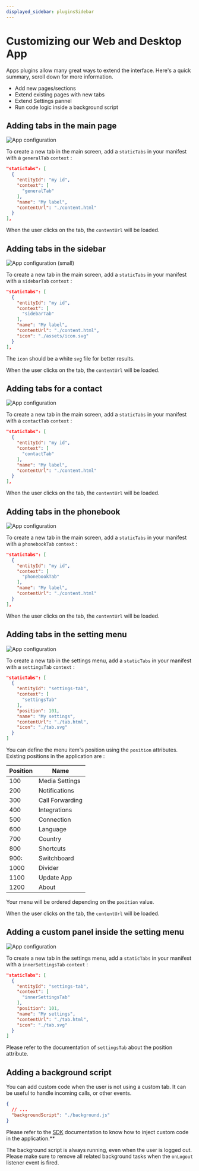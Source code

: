 ```yaml
---
displayed_sidebar: pluginsSidebar
---
```


# Customizing our Web and Desktop App

Apps plugins allow many great ways to extend the interface. Here's a quick summary, scroll down for more information.

- Add new pages/sections
- Extend existing pages with new tabs
- Extend Settings pannel
- Run code logic inside a background script

## Adding tabs in the main page

![App configuration](/img/plugins/ui/app/wda-tab-example.png)

To create a new tab in the main screen, add a `staticTabs` in your manifest with a `generalTab` `context` :
```json
"staticTabs": [
  {
    "entityId": "my id",
    "context": [
      "generalTab"
    ],
    "name": "My label",
    "contentUrl": "./content.html"
  }
],
```

When the user clicks on the tab, the `contentUrl` will be loaded.

## Adding tabs in the sidebar

![App configuration (small)](/img/plugins/ui/app/wda-sidebar.png)

To create a new tab in the main screen, add a `staticTabs` in your manifest with a `sidebarTab` `context` :
```json
"staticTabs": [
  {
    "entityId": "my id",
    "context": [
      "sidebarTab"
    ],
    "name": "My label",
    "contentUrl": "./content.html",
    "icon": "./assets/icon.svg"
  }
],
```

The `icon` should be a white `svg` file for better results.

When the user clicks on the tab, the `contentUrl` will be loaded.

## Adding tabs for a contact

![App configuration](/img/plugins/ui/app/wda-contact.png)

To create a new tab in the main screen, add a `staticTabs` in your manifest with a `contactTab` `context` :
```json
"staticTabs": [
  {
    "entityId": "my id",
    "context": [
      "contactTab"
    ],
    "name": "My label",
    "contentUrl": "./content.html"
  }
],
```

When the user clicks on the tab, the `contentUrl` will be loaded.

## Adding tabs in the phonebook

![App configuration](/img/plugins/ui/app/wda-phonebook.png)

To create a new tab in the main screen, add a `staticTabs` in your manifest with a `phonebookTab` `context` :
```json
"staticTabs": [
  {
    "entityId": "my id",
    "context": [
      "phonebookTab"
    ],
    "name": "My label",
    "contentUrl": "./content.html"
  }
],
```

When the user clicks on the tab, the `contentUrl` will be loaded.

## Adding tabs in the setting menu

![App configuration](/img/plugins/ui/app/wda-settings-menu.png)

To create a new tab in the settings menu, add a `staticTabs` in your manifest with a `settingsTab` `context` :
```json
"staticTabs": [
  {
    "entityId": "settings-tab",
    "context": [
      "settingsTab"
    ],
    "position": 101,
    "name": "My settings",
    "contentUrl": "./tab.html",
    "icon": "./tab.svg"
  }
]
```

You can define the menu item's position using the `position` attributes. Existing positions in the application are :

| Position | Name            |
|----------|-----------------|
| 100      | Media Settings  |
| 200      | Notifications   |
| 300      | Call Forwarding |
| 400      | Integrations    |
| 500      | Connection      |
| 600      | Language        |
| 700      | Country         |
| 800      | Shortcuts       |
| 900:     | Switchboard     |
| 1000     | Divider         |
| 1100     | Update App      |
| 1200     | About           |

Your menu will be ordered depending on the `position` value.

When the user clicks on the tab, the `contentUrl` will be loaded.

## Adding a custom panel inside the setting menu

![App configuration](/img/plugins/ui/app/wda-settings-inner.png)

To create a new tab in the settings menu, add a `staticTabs` in your manifest with a `innerSettingsTab` `context` :
```json
"staticTabs": [
  {
    "entityId": "settings-tab",
    "context": [
      "innerSettingsTab"
    ],
    "position": 101,
    "name": "My settings",
    "contentUrl": "./tab.html",
    "icon": "./tab.svg"
  }
]
```

Please refer to the documentation of `settingsTab` about the position attribute.

## Adding a background script

You can add custom code when the user is not using a custom tab. It can be useful to handle incoming calls, or other events.

```json
{
  // ...
  "backgroundScript": "./background.js"
}
```

Please refer to the [SDK](./sdk) documentation to know how to inject custom code in the application.**

The background script is always running, even when the user is logged out. Please make sure to remove all related background tasks when the `onLogout` listener event is fired.
